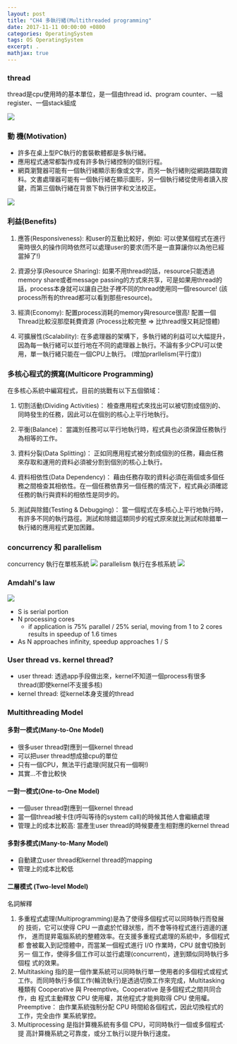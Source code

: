 ```yaml
---
layout: post
title: "CH4 多執行緒(Multithreaded programming"
date: 2017-11-11 00:00:00 +0800
categories: OperatingSystem
tags: OS OperatingSystem
excerpt: .
mathjax: true
---
```


### thread
thread是cpu使用時的基本單位，是一個由thread id、program counter、一組register、一個stack組成

![](https://i.imgur.com/lXY8Y5r.png)

### 動 機(Motivation)
* 許多在桌上型PC執行的套裝軟體都是多執行緒。
* 應用程式通常都製作成有許多執行緒控制的個別行程。
* 網頁瀏覽器可能有一個執行緒顯示影像或文字，而另一執行緒則從網路擷取資料。文書處理器可能有一個執行緒在顯示圖形，另一個執行緒從使用者讀入按鍵，而第三個執行緒在背景下執行拼字和文法校正。

![](https://i.imgur.com/uDdxc58.png)

### 利益(Benefits)
1. 應答(Responsiveness): 和user的互動比較好，例如: 可以使某個程式在進行需時很久的操作同時依然可以處理user的要求(而不是一直算讓你以為他已經當掉了!)

2. 資源分享(Resource Sharing): 如果不用thread的話，resource只能透過memory share或者message passing的方式來共享，可是如果用thread的話，process本身就可以讓自己肚子裡不同的thread使用同一個resource!
(該process所有的thread都可以看到那些resource)。

3. 經濟(Economy): 配置process消耗的memory與resource很高! 配置一個Thread比較沒那麼耗費資源
(Process比較完整 => 比thread慢又耗記憶體)

4. 可擴展性(Scalability): 在多處理器的架構下，多執行緒的利益可以大幅提升，因為每一執行緒可以並行地在不同的處理器上執行。不論有多少CPU可以使用，單一執行緒只能在一個CPU上執行。 
(增加prarllelism(平行度))

### 多核心程式的撰寫(Multicore Programming)
在多核心系統中編寫程式，目前的挑戰有以下五個領域： 

1. 切割活動(Dividing Activities)： 檢查應用程式來找出可以被切割成個別的、同時發生的任務，因此可以在個別的核心上平行地執行。

2. 平衡(Balance)： 當識別任務可以平行地執行時，程式員也必須保證任務執行為相等的工作。

3. 資料分裂(Data Splitting)： 正如同應用程式被分割成個別的任務，藉由任務來存取和運用的資料必須被分割到個別的核心上執行。

4. 資料相依性(Data Dependency)： 藉由任務存取的資料必須在兩個或多個任務之間檢查其相依性。在一個任務依靠另一個任務的情況下，程式員必須確認任務的執行與資料的相依性是同步的。

5. 測試與除錯(Testing & Debugging)： 當一個程式在多核心上平行地執行時，有許多不同的執行路徑。測試和除錯這類同步的程式原來就比測試和除錯單一執行緒的應用程式更加困難。

### concurrency 和 parallelism

concurrency 執行在單核系統
![](https://i.imgur.com/1GCx2Rs.png)
parallelism 執行在多核系統
![](https://i.imgur.com/CbX8USx.png)

### Amdahl's law

![](https://i.imgur.com/8FF8B1x.png)
* S is serial portion
* N processing cores
    * if application is 75% parallel / 25% serial, moving from 1 to 2 cores results in speedup of 1.6 times
* As N approaches infinity, speedup approaches 1 / S

### User thread vs. kernel thread?
* user thread: 透過app手段做出來，kernel不知道一個process有很多thread(即使kernel不支援多核)
* kernel thread: 從kernel本身支援的thread

###  Multithreading Model

#### 多對一模式(Many-to-One Model) 
* 很多user thread對應到一個kernel thread
* 可以把user thread想成搶cpu的單位
* 只有一個CPU，無法平行處理(阿就只有一個啊!)
* 其實...不會比較快

#### 一對一模式(One-to-One Model)
* 一個user thread對應到一個kernel thread
* 當一個thread被卡住(呼叫等待的system call)的時候其他人會繼續處理
* 管理上的成本比較高: 當產生user thread的時候要產生相對應的kernel thread

#### 多對多模式(Many-to-Many Model)
* 自動建立user thread和kernel thread的mapping
* 管理上的成本比較低

#### 二層模式 (Two-level Model)


名詞解釋
1. 多重程式處理(Multiprogramming)是為了使得多個程式可以同時執行而發展的
技術，它可以使得 CPU 一直處於忙碌狀態，而不會等待程式進行週邊的運作，
進而提昇電腦系統的整體效率。在支援多重程式處理的系統中，多個程式都
會被載入到記憶體中，而當某一個程式進行 I/O 作業時，CPU 就會切換到另一
個工作，使得多個工作可以並行處理(concurrent)，達到類似同時執行多個程
式的效果。
2. Multitasking 指的是一個作業系統可以同時執行單一使用者的多個程式或程式
工作。而同時執行多個工作(輪流執行)是透過切換工作來完成，Multitasking
種類有 Cooperative 與 Preemptive。Cooperative 是多個程式之間共同合作，由
程式主動釋放 CPU 使用權，其他程式才能夠取得 CPU 使用權。Preemptive：
由作業系統強制分配 CPU 時間給各個程式，因此切換程式的工作，完全由作
業系統掌控。
3. Multiprocessing 是指計算機系統有多個 CPU，可同時執行一個或多個程式‧提
高計算機系統之可靠度，或分工執行以提升執行速度。